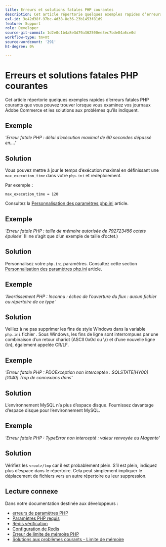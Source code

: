 ```yaml
---
title: Erreurs et solutions fatales PHP courantes
description: Cet article répertorie quelques exemples rapides d’erreurs fatales PHP courants que vous pouvez trouver lorsque vous examinez vos journaux Adobe Commerce et les solutions aux problèmes qu’ils indiquent.
exl-id: 3e42d38f-97bc-4d38-8e36-23b1453f81d9
feature: Support
role: Developer
source-git-commit: 1d2e0c1b4a8e3d79a362500ee3ec7bde84a6ce0d
workflow-type: tm+mt
source-wordcount: '291'
ht-degree: 0%

---
```


# Erreurs et solutions fatales PHP courantes

Cet article répertorie quelques exemples rapides d’erreurs fatales PHP courants que vous pouvez trouver lorsque vous examinez vos journaux Adobe Commerce et les solutions aux problèmes qu’ils indiquent.

## Exemple

*&#39;Erreur fatale PHP : délai d’exécution maximal de 60 secondes dépassé en....&#39;*

## Solution

Vous pouvez mettre à jour le temps d’exécution maximal en définissant une `max_execution_time` dans votre `php.ini` et redéploiement.

Par exemple :

`max_execution_time = 120`

Consultez la [Personnalisation des paramètres php.ini](https://devdocs.magento.com/cloud/project/magento-app-php-ini.html) article.

## Exemple

*&#39;Erreur fatale PHP : taille de mémoire autorisée de 792723456 octets épuisée&#39;* (Il ne s’agit que d’un exemple de taille d’octet.)

## Solution

Personnalisez votre `php.ini` paramètres. Consultez cette section [Personnalisation des paramètres php.ini](https://devdocs.magento.com/cloud/project/magento-app-php-ini.html) article.

## Exemple

*&#39;Avertissement PHP : Inconnu : échec de l’ouverture du flux : aucun fichier ou répertoire de ce type&#39;*

## Solution

Veillez à ne pas supprimer les fins de style Windows dans la variable `php.ini` fichier . Sous Windows, les fins de ligne sont interrompues par une combinaison d’un retour chariot (ASCII 0x0d ou \r) et d’une nouvelle ligne (\n), également appelée CR/LF.

## Exemple

*&#39;Erreur fatale PHP : PDOException non interceptée : SQLSTATE\[HY00\] \[1040\] Trop de connexions dans&#39;*

## Solution

L’environnement MySQL n’a plus d’espace disque. Fournissez davantage d’espace disque pour l’environnement MySQL.

## Exemple

*&#39;Erreur fatale PHP : TypeError non intercepté : valeur renvoyée au Magento&#39;*

## Solution

Vérifiez les `<root>/tmp` car il est probablement plein. S’il est plein, indiquez plus d’espace dans le répertoire. Cela peut simplement impliquer le déplacement de fichiers vers un autre répertoire ou leur suppression.

## Lecture connexe

Dans notre documentation destinée aux développeurs :

* [erreurs de paramètres PHP](https://devdocs.magento.com/guides/v2.3/install-gde/trouble/php/tshoot_php-set.html)
* [Paramètres PHP requis](https://devdocs.magento.com/guides/v2.3/install-gde/prereq/php-settings.html)
* [Redis vérification](https://devdocs.magento.com/guides/v2.3/config-guide/redis/redis-session.html#redis-verify)
* [Configuration de Redis](https://devdocs.magento.com/guides/v2.3/config-guide/redis/config-redis.html)
* [Erreur de limite de mémoire PHP](https://devdocs.magento.com/guides/v2.3/install-gde/trouble/php/tshoot_php-set.html#trouble-php-memory)
* [Solutions aux problèmes courants - Limite de mémoire](https://devdocs.magento.com/guides/v2.3/test/unit/unit_test_execution_cli.html#solutions-to-common-problems)
